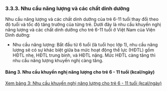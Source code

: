 ### 3.3.3. Nhu cầu năng lượng và các chất dinh dưỡng
Nhu cầu năng lượng và các chất dinh dưỡng của trẻ 6-11 tuổi thay đổi theo độ tuổi và tốc độ tăng trưởng của từng trẻ. Dưới đây là nhu cầu khuyến nghị năng lượng và các chất dinh dưỡng cho trẻ 6-11 tuổi ở Việt Nam của Viện Dinh dưỡng:
- Nhu cầu năng lượng: Bắt đầu từ 6 tuổi (là tuổi học lớp 1), nhu cầu năng lượng sẽ có sự khác biệt giữa ba mức hoạt động thể lực (HĐTL) gồm HĐTL nhẹ, HĐTL trung bình, và HĐTL nặng. Mức HĐTL càng tăng thì nhu cầu năng lượng khuyến nghị càng tăng.
#### Bảng 3. Nhu cầu khuyến nghị năng lượng cho trẻ 6 - 11 tuổi (kcal/ngày)
[Xem bảng 3: Nhu cầu khuyến nghị năng lượng cho trẻ 6 - 11 tuổi (kcal/ngày)](#bai1_bang3_6-11tuoi)
